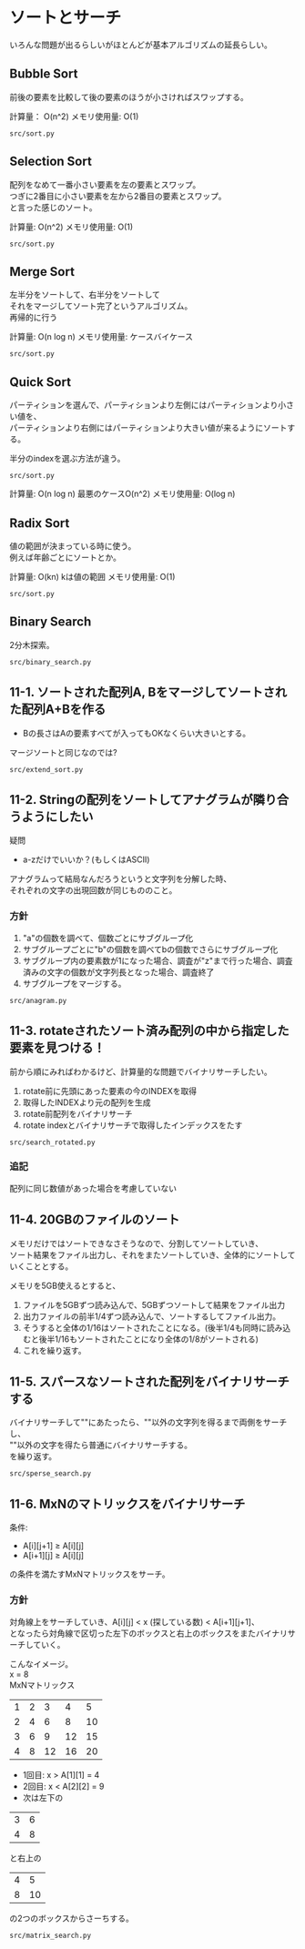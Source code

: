 # ソートとサーチ

いろんな問題が出るらしいがほとんどが基本アルゴリズムの延長らしい。

## Bubble Sort

前後の要素を比較して後の要素のほうが小さければスワップする。

計算量： O(n^2)
メモリ使用量: O(1)

`src/sort.py`

## Selection Sort

配列をなめて一番小さい要素を左の要素とスワップ。  
つぎに2番目に小さい要素を左から2番目の要素とスワップ。  
と言った感じのソート。

計算量: O(n^2)
メモリ使用量: O(1)

`src/sort.py`

## Merge Sort

左半分をソートして、右半分をソートして  
それをマージしてソート完了というアルゴリズム。  
再帰的に行う

計算量: O(n log n)
メモリ使用量: ケースバイケース

`src/sort.py`

## Quick Sort

パーティションを選んで、パーティションより左側にはパーティションより小さい値を、  
パーティションより右側にはパーティションより大きい値が来るようにソートする。

半分のindexを選ぶ方法が違う。

`src/sort.py`


計算量: O(n log n) 最悪のケースO(n^2)
メモリ使用量: O(log n)

## Radix Sort

値の範囲が決まっている時に使う。  
例えば年齢ごとにソートとか。

計算量: O(kn) kは値の範囲
メモリ使用量: O(1)


`src/sort.py`

## Binary Search

2分木探索。

`src/binary_search.py`


## 11-1. ソートされた配列A, Bをマージしてソートされた配列A+Bを作る

* Bの長さはAの要素すべてが入ってもOKなくらい大きいとする。

マージソートと同じなのでは?

`src/extend_sort.py`


## 11-2. Stringの配列をソートしてアナグラムが隣り合うようにしたい

疑問

* a-zだけでいいか？(もしくはASCII)

アナグラムって結局なんだろうというと文字列を分解した時、  
それぞれの文字の出現回数が同じもののこと。

### 方針

1. "a"の個数を調べて、個数ごとにサブグループ化
2. サブグループごとに"b"の個数を調べてbの個数でさらにサブグループ化
3. サブグループ内の要素数が1になった場合、調査が"z"まで行った場合、調査済みの文字の個数が文字列長となった場合、調査終了
4. サブグループをマージする。

`src/anagram.py`

## 11-3. rotateされたソート済み配列の中から指定した要素を見つける！

前から順にみればわかるけど、計算量的な問題でバイナリサーチしたい。  

1. rotate前に先頭にあった要素の今のINDEXを取得
2. 取得したINDEXより元の配列を生成
3. rotate前配列をバイナリサーチ
4. rotate indexとバイナリサーチで取得したインデックスをたす

`src/search_rotated.py`


### 追記

配列に同じ数値があった場合を考慮していない

## 11-4. 20GBのファイルのソート

メモリだけではソートできなさそうなので、分割してソートしていき、  
ソート結果をファイル出力し、それをまたソートしていき、全体的にソートしていくこととする。

メモリを5GB使えるとすると、

1. ファイルを5GBずつ読み込んで、5GBずつソートして結果をファイル出力
2. 出力ファイルの前半1/4ずつ読み込んで、ソートするしてファイル出力。
3. そうすると全体の1/16はソートされたことになる。(後半1/4も同時に読み込むと後半1/16もソートされたことになり全体の1/8がソートされる)
4. これを繰り返す。

## 11-5. スパースなソートされた配列をバイナリサーチする

バイナリサーチして""にあたったら、""以外の文字列を得るまで両側をサーチし、  
""以外の文字を得たら普通にバイナリサーチする。  
を繰り返す。

`src/sperse_search.py`

## 11-6. MxNのマトリックスをバイナリサーチ

条件:

* A[i][j+1] &ge; A[i][j]
* A[i+1][j] &ge; A[i][j]

の条件を満たすMxNマトリックスをサーチ。

### 方針

対角線上をサーチしていき、A[i][j] &lt; x (探している数) &lt; A[i+1][j+1]、  
となったら対角線で区切った左下のボックスと右上のボックスをまたバイナリサーチしていく。

こんなイメージ。  
x = 8  
MxNマトリックス

<table>
  <tr> <td>1</td> <td>2</td> <td>3</td> <td>4</td> <td>5</td> </tr>
  <tr> <td>2</td> <td>4</td> <td>6</td> <td>8</td> <td>10</td> </tr>
  <tr> <td>3</td> <td>6</td> <td>9</td> <td>12</td> <td>15</td> </tr>
  <tr> <td>4</td> <td>8</td> <td>12</td> <td>16</td> <td>20</td> </tr>
</table>

* 1回目: x &gt; A[1][1] = 4
* 2回目: x &lt; A[2][2] = 9
* 次は左下の
<table>
  <tr> <td>3</td> <td>6</td> </tr>
  <tr> <td>4</td> <td>8</td> </tr>
</table>
と右上の
<table>
  <tr> <td>4</td> <td>5</td> </tr>
  <tr> <td>8</td> <td>10</td> </tr>
</table>
の2つのボックスからさーちする。


`src/matrix_search.py`
